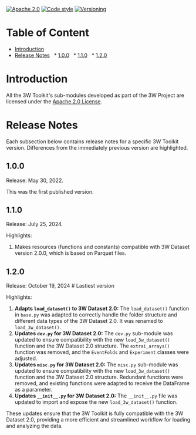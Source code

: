 [![Apache 2.0][apache-shield]][apache] 
[![Code style][black-shield]][black]
[![Versioning][semver-shield]][semver]

[apache]: https://opensource.org/licenses/Apache-2.0
[apache-shield]: https://img.shields.io/badge/License-Apache_2.0-blue.svg
[black]: https://github.com/psf/black
[black-shield]: https://img.shields.io/badge/code%20style-black-000000.svg
[semver]: https://semver.org
[semver-shield]: https://img.shields.io/badge/semver-2.0.0-blue

# Table of Content

* [Introduction](#introduction)
* [Release Notes](#release-notes)
  * [1.0.0](#100)
  * [1.1.0](#110)
  * [1.2.0](#120)  

# Introduction

All the 3W Toolkit's sub-modules developed as part of the 3W Project are licensed under the [Apache 2.0 License][apache].

# Release Notes

Each subsection below contains release notes for a specific 3W Toolkit version. Differences from the immediately previous version are highlighted.

## 1.0.0

Release: May 30, 2022.

This was the first published version.

## 1.1.0

Release: July 25, 2024.

Highlights:

1. Makes resources (functions and constants) compatible with 3W Dataset version 2.0.0, which is based on Parquet files.

## 1.2.0

Release: October 19, 2024 # Lastiest version

Highlights:

1. **Adapts `load_dataset()` to 3W Dataset 2.0:** The `load_dataset()` function in `base.py` was adapted to correctly handle the folder structure and different data types of the 3W Dataset 2.0. It was renamed to `load_3w_dataset()`.
2. **Updates `dev.py` for 3W Dataset 2.0:** The `dev.py` sub-module was updated to ensure compatibility with the new `load_3w_dataset()` function and the 3W Dataset 2.0 structure. The `extrai_arrays()` function was removed, and the `EventFolds` and `Experiment` classes were adjusted.
3. **Updates `misc.py` for 3W Dataset 2.0:** The `misc.py` sub-module was updated to ensure compatibility with the new `load_3w_dataset()` function and the 3W Dataset 2.0 structure. Redundant functions were removed, and existing functions were adapted to receive the DataFrame as a parameter.
4. **Updates `__init__.py` for 3W Dataset 2.0:**  The `__init__.py` file was updated to import and expose the new `load_3w_dataset()` function.

These updates ensure that the 3W Toolkit is fully compatible with the 3W Dataset 2.0, providing a more efficient and streamlined workflow for loading and analyzing the data.